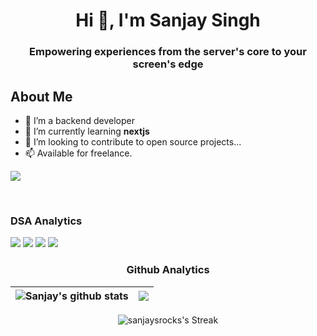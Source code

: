 <h1 align="center">Hi 👋, I'm Sanjay Singh</h1>
<h3 align="center">Empowering experiences from the server's core to your screen's edge</h3>

## About Me

- 👀 I’m a backend developer
- 🌱 I’m currently learning <strong>nextjs</strong>
- 💞️ I’m looking to contribute to open source projects...
- 📫 Available for freelance.

![](https://komarev.com/ghpvc/?username=sanjaysrocks&style=for-the-badge)


<br>

### DSA Analytics

<div style="display: inline-block;">
  
  <!-- LEETCODE_DATA_START -->
 <img src="https://img.shields.io/badge/LeetCode-125/3230-FFA116?style=for-the-badge&logo=leetcode&logoColor=white" /> 
<!-- LEETCODE_DATA_END -->

  <!-- GFG_DATA_START -->
 <img src="https://img.shields.io/badge/GeeksforGeeks-52/1085-298D46?style=for-the-badge&logo=geeksforgeeks&logoColor=white" /> 
<!-- GFG_DATA_END -->

  <!-- CODEFORCE_DATA_START -->
<img src="https://img.shields.io/badge/Codeforces-30/9671-445f9d?style=for-the-badge&logo=Codeforces&logoColor=white" />
<!-- CODEFORCE_DATA_END -->

  <!-- CODECHEF_DATA_START -->
<img src="https://img.shields.io/badge/CodeChef-67-5B4638?style=for-the-badge&logo=CodeChef&logoColor=white" />
<!-- CODECHEF_DATA_END -->
  
</div>



<br>


<div align="center">
  
### Github Analytics

| <img align="center" src="https://github-readme-stats.vercel.app/api?username=sanjaysrocks&show_icons=true&include_all_commits=true&theme=buefy&hide_border=true" alt="Sanjay's github stats" /> | <img align="center" src="https://github-readme-stats.vercel.app/api/top-langs/?username=sanjaysrocks&layout=compact&theme=buefy&hide_border=true" /></a> |
| ------------- | ------------- |


  
![sanjaysrocks's Streak](https://github-readme-streak-stats.herokuapp.com/?user=sanjaysrocks&theme=buefy&hide_border=true)

</div>

